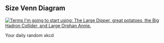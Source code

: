 ## Size Venn Diagram
[![Terms I'm going to start using: The Large Dipper, great potatoes, the Big Hadron Collider, and Large Orphan Annie.](https://imgs.xkcd.com/comics/size_venn_diagram.png)](https://xkcd.com/2122/ "Terms I'm going to start using: The Large Dipper, great potatoes, the Big Hadron Collider, and Large Orphan Annie.")

Your daily random xkcd
